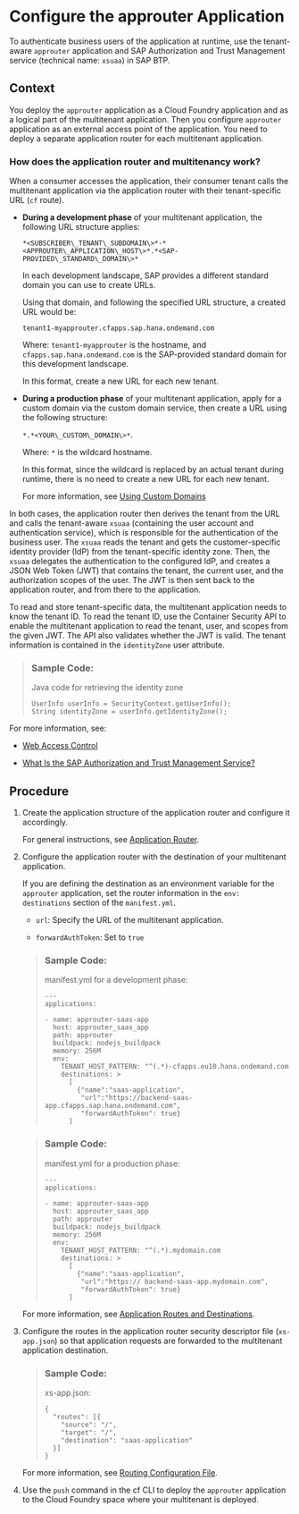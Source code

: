 <!-- loio5af9067322214e8dbf354daae44cef08 -->

# Configure the approuter Application

To authenticate business users of the application at runtime, use the tenant-aware `approuter` application and SAP Authorization and Trust Management service \(technical name: `xsuaa`\) in SAP BTP.



## Context

You deploy the `approuter` application as a Cloud Foundry application and as a logical part of the multitenant application. Then you configure `approuter` application as an external access point of the application. You need to deploy a separate application router for each multitenant application.



### How does the application router and multitenancy work?

When a consumer accesses the application, their consumer tenant calls the multitenant application via the application router with their tenant-specific URL \(`cf` route\).

-   **During a development phase** of your multitenant application, the following URL structure applies:

    `*<SUBSCRIBER\_TENANT\_SUBDOMAIN\>*-*<APPROUTER\_APPLICATION\_HOST\>*.*<SAP-PROVIDED\_STANDARD\_DOMAIN\>*`

    In each development landscape, SAP provides a different standard domain you can use to create URLs.

    Using that domain, and following the specified URL structure, a created URL would be:

    `tenant1-myapprouter.cfapps.sap.hana.ondemand.com`

    Where: `tenant1-myapprouter` is the hostname, and `cfapps.sap.hana.ondemand.com` is the SAP-provided standard domain for this development landscape.

    In this format, create a new URL for each new tenant.

-   **During a production phase** of your multitenant application, apply for a custom domain via the custom domain service, then create a URL using the following structure:

    `*.*<YOUR\_CUSTOM\_DOMAIN\>*`.

    Where: `*` is the wildcard hostname.

    In this format, since the wildcard is replaced by an actual tenant during runtime, there is no need to create a new URL for each new tenant.

    For more information, see [Using Custom Domains](../50_administration_and_ops/using-custom-domains-2291aea.md)


In both cases, the application router then derives the tenant from the URL and calls the tenant-aware `xsuaa` \(containing the user account and authentication service\), which is responsible for the authentication of the business user. The `xsuaa` reads the tenant and gets the customer-specific identity provider \(IdP\) from the tenant-specific identity zone. Then, the `xsuaa` delegates the authentication to the configured IdP, and creates a JSON Web Token \(JWT\) that contains the tenant, the current user, and the authorization scopes of the user. The JWT is then sent back to the application router, and from there to the application.

To read and store tenant-specific data, the multitenant application needs to know the tenant ID. To read the tenant ID, use the Container Security API to enable the multitenant application to read the tenant, user, and scopes from the given JWT. The API also validates whether the JWT is valid. The tenant information is contained in the `identityZone` user attribute.

> ### Sample Code:  
> Java code for retrieving the identity zone
> 
> ```
> UserInfo userInfo = SecurityContext.getUserInfo(); 
> String identityZone = userInfo.getIdentityZone();
> 
> ```

For more information, see:

-   [Web Access Control](../60_security/web-access-control-70a62d1.md)

-   [What Is the SAP Authorization and Trust Management Service?](../60_security/what-is-the-sap-authorization-and-trust-management-service-649961f.md)




## Procedure

1.  Create the application structure of the application router and configure it accordingly.

    For general instructions, see [Application Router](application-router-01c5f9b.md).

2.  Configure the application router with the destination of your multitenant application.

    If you are defining the destination as an environment variable for the `approuter` application, set the router information in the `env: destinations` section of the `manifest.yml`.

    -   `url`: Specify the URL of the multitenant application.

    -   `forwardAuthToken`: Set to `true`


    > ### Sample Code:  
    > manifest.yml for a development phase:
    > 
    > ```nocode
    > ---
    > applications:
    > 
    > - name: approuter-saas-app
    >   host: approuter_saas_app
    >   path: approuter
    >   buildpack: nodejs_buildpack
    >   memory: 256M
    >   env:
    >     TENANT_HOST_PATTERN: "^(.*)-cfapps.eu10.hana.ondemand.com 
    >     destinations: >
    >       [
    >         {"name":"saas-application",
    >          "url":"https://backend-saas-app.cfapps.sap.hana.ondemand.com",
    >          "forwardAuthToken": true}
    >       ]
    > 
    > ```

    > ### Sample Code:  
    > manifest.yml for a production phase:
    > 
    > ```nocode
    > ---
    > applications:
    > 
    > - name: approuter-saas-app
    >   host: approuter_saas_app
    >   path: approuter
    >   buildpack: nodejs_buildpack
    >   memory: 256M
    >   env:
    >     TENANT_HOST_PATTERN: "^(.*).mydomain.com
    >     destinations: >
    >       [
    >         {"name":"saas-application",
    >          "url":"https:// backend-saas-app.mydomain.com",
    >          "forwardAuthToken": true}
    >       ]
    > 
    > ```

    For more information, see [Application Routes and Destinations](application-routes-and-destinations-3cc788e.md).

3.  Configure the routes in the application router security descriptor file \(`xs-app.json`\) so that application requests are forwarded to the multitenant application destination.

    > ### Sample Code:  
    > xs-app.json:
    > 
    > ```
    > {
    >   "routes": [{
    >     "source": "/",
    >     "target": "/",
    >     "destination": "saas-application"
    >   }]
    > }
    > ```

    For more information, see [Routing Configuration File](routing-configuration-file-c103fb4.md).

4.  Use the `push` command in the cf CLI to deploy the `approuter` application to the Cloud Foundry space where your multitenant is deployed.



